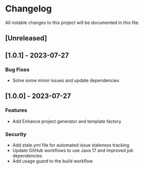 # Changelog

All notable changes to this project will be documented in this file.

## [Unreleased]
## [1.0.1] - 2023-07-27

### Bug Fixes

- Solve some minor issues and update dependencies

## [1.0.0] - 2023-07-27

### Features

- Add Enhance project generator and template factory

### Security

- Add stale.yml file for automated issue staleness tracking
- Update GitHub workflows to use Java 17 and improved job dependencies
- Add usage guard to the build workflow

<!-- generated by git-cliff -->
